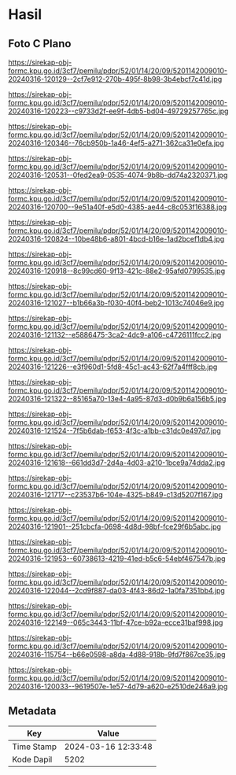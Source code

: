 # Hasil

## Foto C Plano

https://sirekap-obj-formc.kpu.go.id/3cf7/pemilu/pdpr/52/01/14/20/09/5201142009010-20240316-120129--2cf7e912-270b-495f-8b98-3b4ebcf7c41d.jpg

https://sirekap-obj-formc.kpu.go.id/3cf7/pemilu/pdpr/52/01/14/20/09/5201142009010-20240316-120223--c9733d2f-ee9f-4db5-bd04-49729257765c.jpg

https://sirekap-obj-formc.kpu.go.id/3cf7/pemilu/pdpr/52/01/14/20/09/5201142009010-20240316-120346--76cb950b-1a46-4ef5-a271-362ca31e0efa.jpg

https://sirekap-obj-formc.kpu.go.id/3cf7/pemilu/pdpr/52/01/14/20/09/5201142009010-20240316-120531--0fed2ea9-0535-4074-9b8b-dd74a2320371.jpg

https://sirekap-obj-formc.kpu.go.id/3cf7/pemilu/pdpr/52/01/14/20/09/5201142009010-20240316-120700--9e51a40f-e5d0-4385-ae44-c8c053f16388.jpg

https://sirekap-obj-formc.kpu.go.id/3cf7/pemilu/pdpr/52/01/14/20/09/5201142009010-20240316-120824--10be48b6-a801-4bcd-b16e-1ad2bcef1db4.jpg

https://sirekap-obj-formc.kpu.go.id/3cf7/pemilu/pdpr/52/01/14/20/09/5201142009010-20240316-120918--8c99cd60-9f13-421c-88e2-95afd0799535.jpg

https://sirekap-obj-formc.kpu.go.id/3cf7/pemilu/pdpr/52/01/14/20/09/5201142009010-20240316-121027--b1b66a3b-f030-40f4-beb2-1013c74046e9.jpg

https://sirekap-obj-formc.kpu.go.id/3cf7/pemilu/pdpr/52/01/14/20/09/5201142009010-20240316-121132--e5886475-3ca2-4dc9-a106-c4726111fcc2.jpg

https://sirekap-obj-formc.kpu.go.id/3cf7/pemilu/pdpr/52/01/14/20/09/5201142009010-20240316-121226--e3f960d1-5fd8-45c1-ac43-62f7a4fff8cb.jpg

https://sirekap-obj-formc.kpu.go.id/3cf7/pemilu/pdpr/52/01/14/20/09/5201142009010-20240316-121322--85165a70-13e4-4a95-87d3-d0b9b6a156b5.jpg

https://sirekap-obj-formc.kpu.go.id/3cf7/pemilu/pdpr/52/01/14/20/09/5201142009010-20240316-121524--7f5b6dab-f653-4f3c-a1bb-c31dc0e497d7.jpg

https://sirekap-obj-formc.kpu.go.id/3cf7/pemilu/pdpr/52/01/14/20/09/5201142009010-20240316-121618--661dd3d7-2d4a-4d03-a210-1bce9a74dda2.jpg

https://sirekap-obj-formc.kpu.go.id/3cf7/pemilu/pdpr/52/01/14/20/09/5201142009010-20240316-121717--c23537b6-104e-4325-b849-c13d5207f167.jpg

https://sirekap-obj-formc.kpu.go.id/3cf7/pemilu/pdpr/52/01/14/20/09/5201142009010-20240316-121901--251cbcfa-0698-4d8d-98bf-fce29f6b5abc.jpg

https://sirekap-obj-formc.kpu.go.id/3cf7/pemilu/pdpr/52/01/14/20/09/5201142009010-20240316-121953--60738613-4219-41ed-b5c6-54ebf467547b.jpg

https://sirekap-obj-formc.kpu.go.id/3cf7/pemilu/pdpr/52/01/14/20/09/5201142009010-20240316-122044--2cd9f887-da03-4f43-86d2-1a0fa7351bb4.jpg

https://sirekap-obj-formc.kpu.go.id/3cf7/pemilu/pdpr/52/01/14/20/09/5201142009010-20240316-122149--065c3443-11bf-47ce-b92a-ecce31baf998.jpg

https://sirekap-obj-formc.kpu.go.id/3cf7/pemilu/pdpr/52/01/14/20/09/5201142009010-20240316-115754--b66e0598-a8da-4d88-918b-9fd7f867ce35.jpg

https://sirekap-obj-formc.kpu.go.id/3cf7/pemilu/pdpr/52/01/14/20/09/5201142009010-20240316-120033--9619507e-1e57-4d79-a620-e2510de246a9.jpg


## Metadata

| Key        | Value               |
| ---------- | ------------------- |
| Time Stamp | 2024-03-16 12:33:48 |
| Kode Dapil | 5202                |



